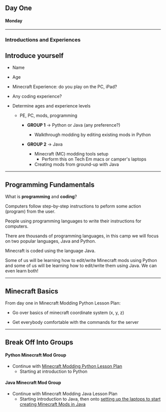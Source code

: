 ## Day One  

#### Monday  

***  

### Introductions and Experiences

## Introduce yourself
 * Name
 * Age
 * Minecraft Experience: do you play on the PC, iPad?
 * Any coding experience?

* Determine ages and experience levels  
  * PE, PC, mods, programming  
    * **GROUP 1** → Python or Java (any preference?)  
      * Walkthrough modding by editing existing mods in Python   

    * **GROUP 2** → Java  
      * Minecraft (MC) modding tools setup  
        * Perform this on Tech Em macs or camper's laptops  
      * Creating mods from ground-up with Java  

***  

## Programming Fundamentals  

What is **programming** and **coding**?

Computers follow step-by-step instructions to peform some action (program) from the user.  

People using programming languages to write their instructions for computers.  

There are thousands of programming languages, in this camp we will focus on two popular languages, Java and Python.  

Minecraft is coded using the language Java.  

Some of us will be learning how to edit/write Minecraft mods using Python and some of us will be learning how to edit/write them using Java. We can even learn both!  

***  

## Minecraft Basics  

From day one in Minecraft Modding Python Lesson Plan:  

* Go over basics of minecraft coordinate system (x, y, z)  

* Get everybody comfortable with the commands for the server  

***  

## Break Off Into Groups  

#### Python Minecraft Mod Group  

* Continue with [Minecraft Modding Python Lesson Plan](https://github.com/joetechem/minecraft-with-modding-camp/blob/master/lessons_and_materials/in_python/MinecraftModdingPythonLessonPlan.md)  
  - Starting at introduction to Python  

#### Java Minecraft Mod Group  

* Continue with Minecraft Modding Java Lesson Plan  
  - Starting introduction to Java, then onto [setting up the laptops to start creating Minecraft Mods in Java](https://github.com/joetechem/minecraft-with-modding-camp/blob/master/lessons_and_materials/mc_modding_setup_slides.pdf)  
